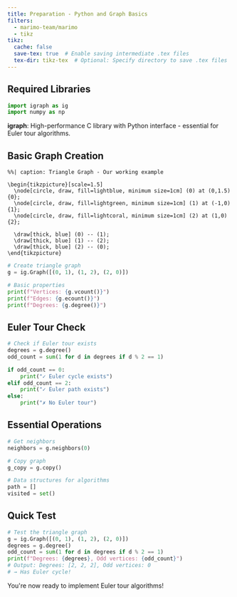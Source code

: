 ```yaml
---
title: Preparation - Python and Graph Basics
filters:
  - marimo-team/marimo
  - tikz
tikz:
  cache: false
  save-tex: true  # Enable saving intermediate .tex files
  tex-dir: tikz-tex  # Optional: Specify directory to save .tex files
---
```


## Required Libraries

```python
import igraph as ig
import numpy as np
```

**igraph**: High-performance C library with Python interface - essential for Euler tour algorithms.

## Basic Graph Creation

```{.tikz}
%%| caption: Triangle Graph - Our working example

\begin{tikzpicture}[scale=1.5]
  \node[circle, draw, fill=lightblue, minimum size=1cm] (0) at (0,1.5) {0};
  \node[circle, draw, fill=lightgreen, minimum size=1cm] (1) at (-1,0) {1};
  \node[circle, draw, fill=lightcoral, minimum size=1cm] (2) at (1,0) {2};
  
  \draw[thick, blue] (0) -- (1);
  \draw[thick, blue] (1) -- (2);
  \draw[thick, blue] (2) -- (0);
\end{tikzpicture}
```

```python
# Create triangle graph
g = ig.Graph([(0, 1), (1, 2), (2, 0)])

# Basic properties
print(f"Vertices: {g.vcount()}")
print(f"Edges: {g.ecount()}")
print(f"Degrees: {g.degree()}")
```

## Euler Tour Check

```python
# Check if Euler tour exists
degrees = g.degree()
odd_count = sum(1 for d in degrees if d % 2 == 1)

if odd_count == 0:
    print("✓ Euler cycle exists")
elif odd_count == 2:
    print("✓ Euler path exists")
else:
    print("✗ No Euler tour")
```

## Essential Operations

```python
# Get neighbors
neighbors = g.neighbors(0)

# Copy graph
g_copy = g.copy()

# Data structures for algorithms
path = []
visited = set()
```

## Quick Test

```python
# Test the triangle graph
g = ig.Graph([(0, 1), (1, 2), (2, 0)])
degrees = g.degree()
odd_count = sum(1 for d in degrees if d % 2 == 1)
print(f"Degrees: {degrees}, Odd vertices: {odd_count}")
# Output: Degrees: [2, 2, 2], Odd vertices: 0
# → Has Euler cycle!
```

You're now ready to implement Euler tour algorithms!
